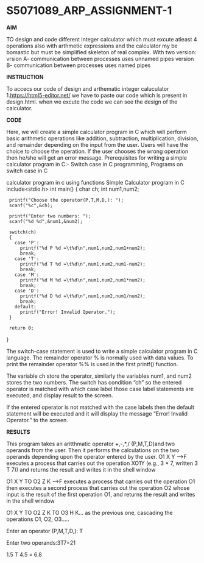# S5071089_ARP_ASSIGNMENT-1

**AIM**

TO design and code different integer calculator which must excute atleast 4 operations also with arthmetic expressions and the calculator my be bomastic but must be simplified skeleton of real complex. With two version:
vrsion A- communication between processes uses unnamed pipes
version B- communication between processes uses named pipes

**INSTRUCTION**

To accecs our code of design and arthematic integer caluculator
1.https://html5-editor.net/
we have to paste our code which is present in design.html.
when we excute the code we can see the design of the calculator.

**CODE**

Here, we will create a simple calculator program in C which will perform basic arithmetic operations like addition, subtraction, multiplication, division, and remainder depending on the input from the user.
Users will have the choice to choose the operation. If the user chooses the wrong operation then he/she will get an error message.
Prerequisites for writing a simple calculator program in C:- Switch case in C programming, Programs on switch case in C

calculator program in c using functions
Simple Calculator program in C
 include<stdio.h>
 int main()
 {
     char ch;
     int num1,num2;

     printf("Choose the operator(P,T,M,D,): ");
     scanf("%c",&ch);

     printf("Enter two numbers: ");
     scanf("%d %d",&num1,&num2);

     switch(ch)
     {
       case 'P':
         printf("%d P %d =\t%d\n",num1,num2,num1+num2); 
         break;
       case 'T':
         printf("%d T %d =\t%d\n",num1,num2,num1-num2);
         break;
       case 'M':
         printf("%d M %d =\t%d\n",num1,num2,num1*num2);
         break;
       case 'D':
         printf("%d D %d =\t%d\n",num1,num2,num1/num2);
         break;
       default:
         printf("Error! Invalid Operator.");
     }

     return 0;
 }

The switch-case statement is used to write a simple calculator program in C language. The remainder operator % is normally used with data values. To print the remainder operator %% is used in the first printf() function.

The variable ch store the operator, similarly the variables num1, and num2 stores the two numbers. The switch has condition “ch” so the entered operator is matched with which case label those case label statements are executed, and display result to the screen.

If the entered operator is not matched with the case labels then the default statement will be executed and it will display the message “Error! Invalid Operator.” to the screen.


**RESULTS**

This program takes an aritthmatic operator +,-,*,/ (P,M,T,D)and two operands from the user. 
Then it performs the calculations on the two operands depending upon the operator entered by the user.
O1 X Y  -->F executes a process that carries out the operation XO1Y (e.g., 3 * 7, written 3 T 7)) and returns the result and writes it in the shell window

O1 X Y TO O2 Z K -->F executes a process that carries out the operation O1 then executes a second process that carries out the operation O2 whose input is the result of the first operation O1, and returns the result and writes in the shell window

O1 X Y TO O2 Z K TO O3 H K... as the previous one, cascading the operations O1, O2, O3.....

Enter an operator (P,M,T,D,): T

Enter two operands:3T7=21

1.5 T 4.5 = 6.8
